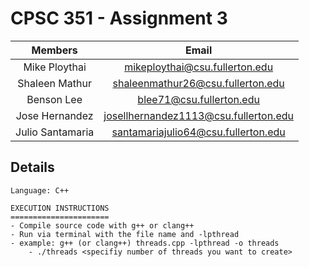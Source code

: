 
# CPSC 351 - Assignment 3

|     Members      |                 Email                 |
| :--------------: | :-----------------------------------: |
|  Mike Ploythai   |    mikeploythai@csu.fullerton.edu     |
|  Shaleen Mathur  |   shaleenmathur26@csu.fullerton.edu   |
|    Benson Lee    |       blee71@csu.fullerton.edu        |
|  Jose Hernandez  | josellhernandez1113@csu.fullerton.edu |
| Julio Santamaria |  santamariajulio64@csu.fullerton.edu  |

## Details

```
Language: C++

EXECUTION INSTRUCTIONS
======================
- Compile source code with g++ or clang++
- Run via terminal with the file name and -lpthread
- example: g++ (or clang++) threads.cpp -lpthread -o threads
    - ./threads <specifiy number of threads you want to create> 
```

